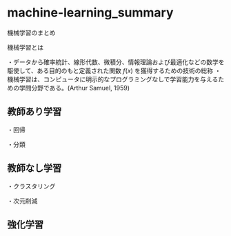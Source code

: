 # machine-learning_summary
機械学習のまとめ

機械学習とは

・データから確率統計、線形代数、微積分、情報理論および最適化などの数学を駆使して、ある目的のもと定義された関数 $f(x)$ を獲得するための技術の総称
・機械学習は、コンピュータに明示的なプログラミングなしで学習能力を与えるための学問分野である。(Arthur Samuel, 1959)

## 教師あり学習
 ・回帰
 
 ・分類
## 教師なし学習
 ・クラスタリング
 
 ・次元削減
## 強化学習
 
